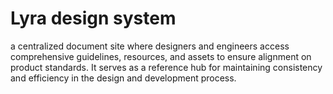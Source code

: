 # Lyra design system
a centralized document site where designers and engineers access comprehensive guidelines, resources, and assets to ensure alignment on product standards. It serves as a reference hub for maintaining consistency and efficiency in the design and development process.
